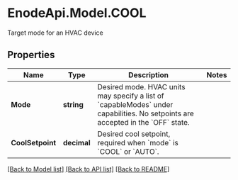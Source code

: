 # EnodeApi.Model.COOL
Target mode for an HVAC device

## Properties

Name | Type | Description | Notes
------------ | ------------- | ------------- | -------------
**Mode** | **string** | Desired mode. HVAC units may specify a list of &#x60;capableModes&#x60; under capabilities. No setpoints are accepted in the &#x60;OFF&#x60; state. | 
**CoolSetpoint** | **decimal** | Desired cool setpoint, required when &#x60;mode&#x60; is &#x60;COOL&#x60; or &#x60;AUTO&#x60;. | 

[[Back to Model list]](../README.md#documentation-for-models) [[Back to API list]](../README.md#documentation-for-api-endpoints) [[Back to README]](../README.md)

